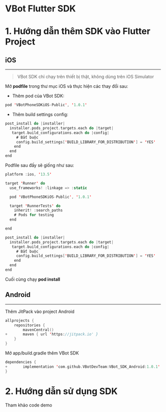 # VBot Flutter SDK

# 1. Hướng dẫn thêm SDK vào Flutter Project

## iOS

---

> VBot SDK chỉ chạy trên thiết bị thật, không dùng trên iOS Simulator

Mở **podfile** trong thư mục iOS và thực hiện các thay đổi sau:

- Thêm pod của VBot SDK:

```swift
pod 'VBotPhoneSDKiOS-Public', '1.0.1'
```

- Thêm build settings config:

```swift
post_install do |installer|
  installer.pods_project.targets.each do |target|
   target.build_configurations.each do |config|
     # Bắt buộc
     config.build_settings['BUILD_LIBRARY_FOR_DISTRIBUTION'] = 'YES'
    end
  end
end
```

Podfile sau đấy sẽ giống như sau:

```swift
platform :ios, '13.5'

target 'Runner' do
  use_frameworks! :linkage => :static

  pod 'VBotPhoneSDKiOS-Public', '1.0.1'

  target 'RunnerTests' do
    inherit! :search_paths
    # Pods for testing
  end

end

post_install do |installer|
  installer.pods_project.targets.each do |target|
   target.build_configurations.each do |config|
     # Bắt buộc
     config.build_settings['BUILD_LIBRARY_FOR_DISTRIBUTION'] = 'YES'
    end
  end
end
```

Cuối cùng chạy **pod install**

## Android

---

Thêm JitPack vào project Android

```kotlin
allprojects {
    repositories {
        mavenCentral()
+       maven { url 'https://jitpack.io' }
    }
}
```

Mở app/build.gradle thêm VBot SDK

```kotlin
dependencies {
+		implementation 'com.github.VBotDevTeam:VBot_SDK_Android:1.0.1'
}
```

# 2. Hướng dẫn sử dụng SDK

Tham khảo code demo
